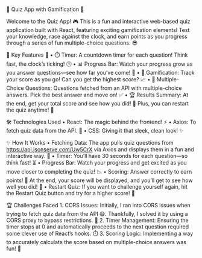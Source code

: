 🎉 Quiz App with Gamification 🎉

Welcome to the Quiz App! 🎮 This is a fun and interactive web-based quiz application built with React, featuring exciting gamification elements! Test your knowledge, race against the clock, and earn points as you progress through a series of fun multiple-choice questions. 😎

🌟 Key Features 🌟
• ⏱️ Timer: A countdown timer for each question! Think fast, the clock’s ticking! 🕒
• 📊 Progress Bar: Watch your progress grow as you answer questions—see how far you’ve come! 🏁
• 🎯 Gamification: Track your score as you go! Can you get the highest score? 📈
• 📝 Multiple-Choice Questions: Questions fetched from an API with multiple-choice answers. Pick the best answer and move on! ✅
• 🏆 Results Summary: At the end, get your total score and see how you did! 🎉 Plus, you can restart the quiz anytime! 🔄

🛠️ Technologies Used
• React: The magic behind the frontend! ⚡
• Axios: To fetch quiz data from the API. 📡
• CSS: Giving it that sleek, clean look! ✨

✨ How It Works
• Fetching Data: The app pulls quiz questions from https://api.jsonserve.com/Uw5CrX via Axios and displays them in a fun and interactive way. 🧠
• Timer: You’ll have 30 seconds for each question—so think fast! ⏳
• Progress Bar: Watch your progress and get excited as you move closer to completing the quiz! 📉
• Scoring: Answer correctly to earn points! 🏅 At the end, your score will be displayed, and you’ll get to see how well you did! 🌟
• Restart Quiz: If you want to challenge yourself again, hit the Restart Quiz button and try for a higher score! 🔄

🏆 Challenges Faced 1. CORS Issues: Initially, I ran into CORS issues when trying to fetch quiz data from the API 😅. Thankfully, I solved it by using a CORS proxy to bypass restrictions. 🚧 2. Timer Management: Ensuring the timer stops at 0 and automatically proceeds to the next question required some clever use of React’s hooks. ⏱️ 3. Scoring Logic: Implementing a way to accurately calculate the score based on multiple-choice answers was fun! 🎯
